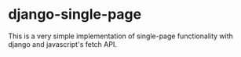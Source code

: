 # django-single-page
This is a very simple implementation of single-page functionality with django and javascript's fetch API.
